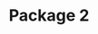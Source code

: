 ---
title: "Package 2"
pubDate: "2020-01-28"
slug: "package"
description: "package disc."
hero: "/images/package2.png"
tags: ["package"]
layout: "../../layouts/BlogPostLayout.astro"
---